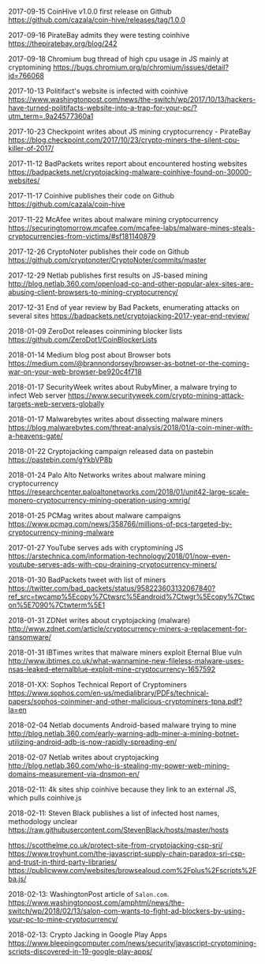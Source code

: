 2017-09-15 CoinHive v1.0.0 first release on Github
https://github.com/cazala/coin-hive/releases/tag/1.0.0

2017-09-16 PirateBay admits they were testing coinhive
https://thepiratebay.org/blog/242

2017-09-18 Chromium bug thread of high cpu usage in JS mainly at cryptomining
https://bugs.chromium.org/p/chromium/issues/detail?id=766068

2017-10-13 Politifact's website is infected with coinhive
https://www.washingtonpost.com/news/the-switch/wp/2017/10/13/hackers-have-turned-politifacts-website-into-a-trap-for-your-pc/?utm_term=.9a24577360a1

2017-10-23 Checkpoint writes about JS mining cryptocurrency - PirateBay
https://blog.checkpoint.com/2017/10/23/crypto-miners-the-silent-cpu-killer-of-2017/

2017-11-12 BadPackets writes report about encountered hosting websites
https://badpackets.net/cryptojacking-malware-coinhive-found-on-30000-websites/

2017-11-17 Coinhive publishes their code on Github
https://github.com/cazala/coin-hive

2017-11-22 McAfee writes about malware mining cryptocurrency
https://securingtomorrow.mcafee.com/mcafee-labs/malware-mines-steals-cryptocurrencies-from-victims/#sf181140879

2017-12-26 CryptoNoter publishes their code on Github
https://github.com/cryptonoter/CryptoNoter/commits/master

2017-12-29 Netlab publishes first results on JS-based mining
http://blog.netlab.360.com/openload-co-and-other-popular-alex-sites-are-abusing-client-browsers-to-mining-cryptocurrency/

2017-12-31 End of year review by Bad Packets, enumerating attacks on several sites
https://badpackets.net/cryptojacking-2017-year-end-review/

2018-01-09  ZeroDot releases coinmining blocker lists
https://github.com/ZeroDot1/CoinBlockerLists

2018-01-14 Medium blog post about Browser bots
https://medium.com/@brannondorsey/browser-as-botnet-or-the-coming-war-on-your-web-browser-be920c4f718

2018-01-17 SecurityWeek writes about RubyMiner, a malware trying to infect Web server
https://www.securityweek.com/crypto-mining-attack-targets-web-servers-globally

2018-01-17 Malwarebytes writes about dissecting malware miners
https://blog.malwarebytes.com/threat-analysis/2018/01/a-coin-miner-with-a-heavens-gate/

2018-01-22 Cryptojacking campaign released data on pastebin
https://pastebin.com/gYkbVP8b

2018-01-24 Palo Alto Networks writes about malware mining cryptocurrency
https://researchcenter.paloaltonetworks.com/2018/01/unit42-large-scale-monero-cryptocurrency-mining-operation-using-xmrig/

2018-01-25 PCMag writes about malware campaigns
https://www.pcmag.com/news/358766/millions-of-pcs-targeted-by-cryptocurrency-mining-malware

2017-01-27 YouTube serves ads with cryptomining JS
https://arstechnica.com/information-technology/2018/01/now-even-youtube-serves-ads-with-cpu-draining-cryptocurrency-miners/

2018-01-30 BadPackets tweet with list of miners
https://twitter.com/bad_packets/status/958223603132067840?ref_src=twcamp%5Ecopy%7Ctwsrc%5Eandroid%7Ctwgr%5Ecopy%7Ctwcon%5E7090%7Ctwterm%5E1

2018-01-31 ZDNet writes about cryptojacking (malware)
http://www.zdnet.com/article/cryptocurrency-miners-a-replacement-for-ransomware/

2018-01-31 IBTimes writes that malware miners exploit Eternal Blue vuln
http://www.ibtimes.co.uk/what-wannamine-new-fileless-malware-uses-nsas-leaked-eternalblue-exploit-mine-cryptocurrency-1657592

2018-01-XX: Sophos Technical Report of Cryptominers
https://www.sophos.com/en-us/medialibrary/PDFs/technical-papers/sophos-coinminer-and-other-malicious-cryptominers-tpna.pdf?la=en

2018-02-04 Netlab documents Android-based malware trying to mine
http://blog.netlab.360.com/early-warning-adb-miner-a-mining-botnet-utilizing-android-adb-is-now-rapidly-spreading-en/

2018-02-07 Netlab writes about cryptojacking
http://blog.netlab.360.com/who-is-stealing-my-power-web-mining-domains-measurement-via-dnsmon-en/

2018-02-11: 4k sites ship coinhive because they link to an external JS, which
pulls coinhive.js

2018-02-11: Steven Black publishes a list of infected host names, methodology unclear
https://raw.githubusercontent.com/StevenBlack/hosts/master/hosts

https://scotthelme.co.uk/protect-site-from-cryptojacking-csp-sri/
https://www.troyhunt.com/the-javascript-supply-chain-paradox-sri-csp-and-trust-in-third-party-libraries/
https://publicwww.com/websites/browsealoud.com%2Fplus%2Fscripts%2Fba.js/

2018-02-13: WashingtonPost article of `Salon.com`.
https://www.washingtonpost.com/amphtml/news/the-switch/wp/2018/02/13/salon-com-wants-to-fight-ad-blockers-by-using-your-pc-to-mine-cryptocurrency/

2018-02-13: Crypto Jacking in Google Play Apps
https://www.bleepingcomputer.com/news/security/javascript-cryptomining-scripts-discovered-in-19-google-play-apps/

